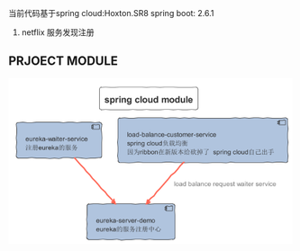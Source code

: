 当前代码基于spring cloud:Hoxton.SR8 
            spring boot: 2.6.1


1. netflix 服务发现注册
## PRJOECT  MODULE
![PROJECT MODULE](./Module/SPRING_CLOUD_STUDY_MODULE.PNG)
	
	
	
	
	
	
	
	
	
	
	
